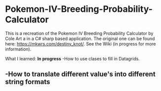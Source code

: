 # Pokemon-IV-Breeding-Probability-Calculator
This is a recreation of the Pokemon IV Breeding Probability Calculator by Cole Art a in a  C# sharp based application.
The original one can be found here: https://mkwrs.com/destiny_knot/.
See the Wiki (in progress for more information).


What I learned:
**In progress**
-How to use clases to fill in Datagrids.

-How to translate different value's into different string formats
-
